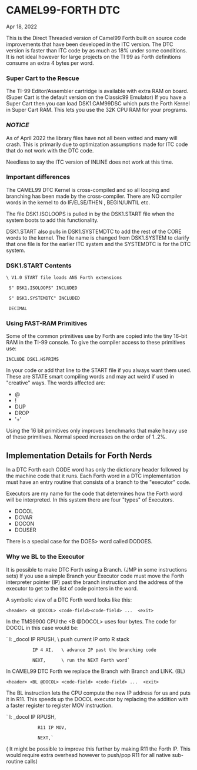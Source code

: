 # CAMEL99-FORTH DTC
Apr 18, 2022

This is the Direct Threaded version of Camel99 Forth built on source code improvements that have been developed in the ITC version.
The DTC version is faster than ITC code by as much as 18% under some conditions.
It is not ideal however for large projects on the TI 99 as Forth definitions
consume an extra 4 bytes per word.

### Super Cart to the Rescue
The TI-99 Editor/Assembler cartridge is available with extra RAM on board.
(Super Cart is the default version on the Classic99 Emulator)
If you have a Super Cart then you can load DSK1.CAM99DSC which puts the Forth
Kernel in Super Cart RAM. This lets you use the 32K CPU RAM for your programs.

### *NOTICE*
As of April 2022 the library files have not all been vetted and many will
crash. This is primarily due to optimization assumptions made for ITC code that
do not work with the DTC code.

Needless to say the ITC version of INLINE does not work at this time.

### Important differences

The CAMEL99 DTC Kernel is cross-compiled and so all looping and branching has
been made by the cross-compiler. There are NO compiler words in the kernel to
do IF/ELSE/THEN , BEGIN/UNTIL etc.  

The file DSK1.ISOLOOPS is pulled in by the DSK1.START file when the system
boots to add this functionality.

DSK1.START also pulls in DSK1.SYSTEMDTC to add the rest of the CORE words to the kernel.  The file name is changed from DSK1.SYSTEM to clarify that one file is
for the earlier ITC system and the SYSTEMDTC is for the DTC system.

### DSK1.START Contents

`\ V1.0 START file loads ANS Forth extensions`

` S" DSK1.ISOLOOPS" INCLUDED`

` S" DSK1.SYSTEMDTC" INCLUDED`

` DECIMAL`

### Using FAST-RAM Primitives
Some of the common primitives use by Forth are copied into the tiny 16-bit RAM in the TI-99 console.  To give the compiler access to these primitives use:

`INCLUDE DSK1.HSPRIMS`

In your code or add that line to the START file if you always want them used.
These are STATE smart compiling words and may act weird if used in "creative"
ways.
The words affected are:
- @
- !
- DUP
- DROP
- '+'

Using the 16 bit primitives only improves benchmarks that make heavy use of
these primitives. Normal speed increases on the order of 1..2%.

## Implementation Details for Forth Nerds
In a DTC Forth each CODE word has only the dictionary header followed by the
machine code that it runs.  Each Forth word in a DTC implementation must have
an entry routine that consists of a branch to the "executor" code.

Executors are my name for the code that determines how the Forth word will be interpreted. In this system there are four "types" of Executors.
- DOCOL
- DOVAR
- DOCON
- DOUSER

There is a special case for the DOES> word called DODOES.

### Why we BL to the Executor
It is possible to make DTC Forth using a Branch. (JMP in some instructions sets)
If you use a simple Branch your Executor code must move the Forth interpreter
pointer (IP) past the branch instruction and the address of the executor to get
to the list of code pointers in the word.

A symbolic view of a DTC Forth word looks like this:

`<header> <B @DOCOL> <code-field><code-field> ...  <exit>`

In the TMS9900 CPU the <B @DOCOL> uses four bytes.
The code for DOCOL in this case would be:

` l: _docol   IP RPUSH,  \ push current IP onto R stack

              IP 4 AI,   \ advance IP past the branching code
              
              NEXT,      \ run the NEXT Forth word`

In CAMEL99 DTC Forth we replace the Branch with Branch and LINK. (BL)

`<header> <BL @DOCOL> <code-field> <code-field> ...  <exit>`

The BL instruction lets the CPU compute the new IP address for us and puts it in
R11. This speeds up the DOCOL executor by replacing the addition with a faster
register to register MOV instruction.

` l: _docol     IP RPUSH,
  
                R11 IP MOV,
  
                NEXT,`

(  It might be possible to improve this further by making R11 the Forth IP.
  This would require extra overhead however to push/pop R11 for all native
  sub-routine calls)
